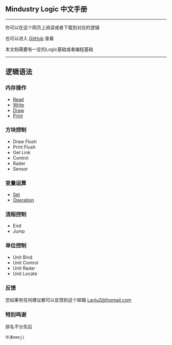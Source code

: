 ## Mindustry Logic 中文手册

---

你可以在这个网页上阅读或者下载到对应的逻辑

也可以进入 [GitHub](https://github.com/LanluZ/Mindustry-guide) 查看

本文档需要有一定的Logic基础或者编程基础

---
## 逻辑语法

### 内存操作

- [Read](https://lanluz.github.io/Mindustry-guide/Guide/read.html)
- [Write](https://lanluz.github.io/Mindustry-guide/Guide/write.html)
- [Draw](https://lanluz.github.io/Mindustry-guide/Guide/draw.html)
- [Print](https://lanluz.github.io/Mindustry-guide/Guide/print.html)

### 方块控制

- Draw Flush
- Print Flush
- Get Link
- Control
- Rader
- Sensor

### 变量运算

- [Set](https://lanluz.github.io/Mindustry-guide/Guide/set.html)
- [Operation](https://lanluz.github.io/Mindustry-guide/Guide/operation.html)

### 流程控制

- End
- Jump

### 单位控制

- Unit Bind
- Unit Control
- Unit Radar
- Unit Locate

### 反馈

您如果有任何建议都可以反馈到这个邮箱
LanluZ@foxmail.com

### 特别鸣谢

排名不分先后

    华漾emoji
